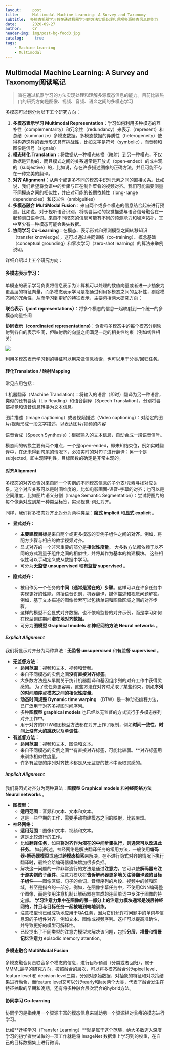 ```yaml
---
layout:     post
title:      Multimodal Machine Learning: A Survey and Taxonomy
subtitle:  多模态机器学习旨在通过机器学习的方法实现处理和理解多源模态信息的能力
date:       2020-09-27
author:     CY
header-img: img/post-bg-food3.jpg
catalog: 	 true
tags:
    - Machine Learning
    - Multimodal
---
```



## Multimodal Machine Learning: A Survey and Taxonomy阅读笔记

> 旨在通过机器学习的方法实现处理和理解多源模态信息的能力。目前比较热门的研究方向是图像、视频、音频、语义之间的多模态学习

多模态可以划分为以下五个研究方向：

1. **多模态表示学习 Multimodal Representation**：学习如何利用多种模态的互补性（complementarity）和冗余性（redundancy）来表示（represent）和总结（summarize）多模态数据。多模态数据的异质性（heterogeneity）使得构造这样的表示形式具有挑战性，比如文字是符号（symbolic），而音频和图像是信号（signals）
2. **模态转化 Translation**：将数据从一种模态转换（映射）到另一种模态，不仅数据是异构的，而且模式之间的关系通常是开放式（open-ended）的或主观的（subjective）的，比如说，存在许多描述图像的正确方法，并且可能不存在一种完美的翻译。
3. **对齐 Alignment**：从两个或更多不同的模态中识别元素之间的直接关系。比如说，我们希望将食谱中的步骤与正在制作菜肴的视频对齐。我们可能需要测量不同模态之间的相似性，并应对可能的长期依赖性（long-range dependencies）和歧义性（ambiguities）
4. **多模态融合 MultiModal Fusion**：来自两个或多个模态的信息结合起来进行预测。比如说，对于视听语音识别，将嘴唇运动的视觉描述与语音信号融合在一起预测口语单词。来自不同模态的信息可能有不同的预测能力和噪声拓扑，其中至少有一种模态可能会丢失数据。
5. **协同学习 Co-Learning**：在模态、表示形式和预测模型之间转移知识（transfer knowledge），这可以通过共同训练（co-training）、概念基础（conceptual grounding）和零次学习（zero-shot learning）的算法来举例说明。

详细介绍以上五个研究方向：

#### 多模态表示学习：

单模态的表示学习负责将信息表示为计算机可以处理的数值向量或者进一步抽象为更高层的特征向量，而多模态表示学习是指通过利用多模态之间的互补性，剔除模态间的冗余性，从而学习到更好的特征表示，主要包括两大研究方向：

**联合表示（joint representations）**：将多个模态的信息一起映射到一个统一的多模态向量空间

**协同表示（coordinated representations)**：负责将多模态中的每个模态分别映射到各自的表示空间，但映射后的向量之间满足一定的相关性约束（例如线性相关）

![](https://i.loli.net/2020/09/23/evrz3qwZRan8Kpi.jpg)

利用多模态表示学习到的特征可以用来做信息检索，也可以用于分类/回归任务。

#### 转化Translation / 映射Mapping

常见应用包括：

1.机器翻译（Machine Translation）：将输入的语言（即时）翻译为另一种语言，类似的还有唇读（Lip Reading）和语音翻译（Speech Translation），分别将唇部视觉和语音信息转换为文本信息。

图片描述（Image captioning）或者视频描述（Video captioning）：对给定的图片/视频形成一段文字描述，以表达图片/视频的内容

语音合成（Speech Synthesis）：根据输入的文本信息，自动合成一段语音信号。

模态间的转换主要有两个难点，一个是open-ended，即未知结束位，例如实时翻译中，在还未得到句尾的情况下，必须实时的对句子进行翻译；另一个是subjected，即主观评判性，目标函数的确定是非常主观的。

#### 对齐Alignment

多模态的对齐负责对来自同一个实例的不同模态信息的子分支/元素寻找对应关系。这个对应关系可以是时间维度的，比如电影画面-语音-字幕的对齐；也可以是空间维度，比如图片语义分割（Image Semantic Segmentation）：尝试将图片的每个像素对应到某一种类型标签，实现视觉-词汇对齐。

同样，我们将多模态对齐比对分为两种类型：**隐式 implicit** 和**显式 explicit** 。

- **显式对齐：**

  - **主要建模目标**是来自两个或更多模态的实例子组件之间的**对齐**。例如，将配方步骤与相应的教学视频对齐。
  - 显式对齐的一个非常重要的部分是**相似性度量**。 大多数方法都依赖于以不同的方式测量子组件之间的相似性，并将其作为基本的构建模块。 这些相似性可以手动定义或从数据中学习。
  - 可分为**无监督 unsupervised** 和**有监督 supervised** 。

- **隐式对齐：**

  - 被用作另一个任务的**中间（通常是潜在的）步骤**。这样可以在许多任务中实现更好的性能，包括语音识别，机器翻译，媒体描述和视觉问题解答。例如，基于文本描述的图像检索可以包括单词和图像区域之间的对齐步骤。
  - 这样的模型不会显式对齐数据，也不依赖监督的对齐示例，而是学习如何在模型训练期间**潜在地对齐数据。**
  - 可分为**图模型 Graphical models** 和**神经网络方法 Neural networks** 。

##### Explicit Alignment

我们将显示对齐分为两种算法：**无监督 unsupervised** 和**有监督 supervised** 。

- **无监督方法：**
  - **适用范围**：视频和文本、视频和音频。
  - 来自不同模态的实例之间**没有直接对齐标签。**
  - 大多数方法是从早期关于统计机器翻译和基因组序列的对齐工作中获得灵感的。 为了使任务更容易，这些方法在对齐时采取了某些约束，例如**序列的时间顺序**或**模态之间的相似性度量**。
  - **动态时间规整 Dynamic time warping** （DTW）是一种动态编程方法，已广泛用于对齐多视图时间序列。
  - 多种**图模型 graphical models** 也已经以无监督的方式流行于多模态序列对齐工作中。
  - 用于对齐的DTW和图模型方法都在对齐上作了限制，例如**时间一致性**，**时间上没有大的跳跃**以及**单调性**。
- **有监督方法：**
  - **适用范围**：视频和文本、图像和文本。
  - 来自不同模态的实例之间**有直接对齐标签，可能比较弱。**对齐标签用来训练相似性度量。
  - 许多有监督的序列对齐技术都是从无监督的技术中汲取灵感的。

##### Implicit Alignment

我们将因式对齐分为两种算法：**图模型 Graphical models** 和**神经网络方法 Neural networks** 。

- **图模型：**
  - **适用范围**：音频和文本、文本和文本。
  - 这是一些早期的工作，需要手动构建模态之间的映射，比较麻烦。
- **神经网络：**
  - **适用范围**：图像和文本、视频和文本。
  - 这是比较流行的工作。
  - 比如**翻译任务**，如果**将对齐作为潜在的中间步骤执行，则通常可以改进此任务**。 如前所述，神经网络是解决翻译任务的常用方法，一般使用**编码器-解码器模型**或通过**跨模态检索**来解决。在不进行隐式对齐的情况下执行翻译时，最终会给编码器模块增加很多负担。
  - 解决这一问题的一种非常流行的方法是通过**注意力**，它可以使**解码器专注于源实例的子组件**。注意力模块将**告诉解码器更多地关注待翻译源的目标子组件**——图像区域、句子的单词、音频序列的片段、视频中的帧和区域，甚至是指令的一部分。例如，在图像字幕任务中，不使用CNN编码整个图像，而是使用注意机制让解码器在生成的连续单词中专注于图像的特定部。 **学习注意力集中在图像的哪一部分上的注意力模块通常是浅层神经网络，并且与目标任务一起被端到端地训练。**
  - 注意模型也已经成功地应用于QA任务，因为它们允许将问题中的单词与信息源的子组件对齐，例如文本、图像或视频序列。这样可以提高准确性，并导致更好的模型可解释性。
  - 已经提出了不同类型的注意力模型来解决该问题，包括**分层**、**堆叠**和**情景记忆注意力** episodic memory attention。

#### 多模态融合 MultiModal Fusion

多模态融合负责联合多个模态的信息，进行目标预测（分类或者回归），属于MMML最早的研究方向，按照融合的层次，可以将多模态融合分为pixel level、feature level 和 decision level三类，分别对原始数据、对抽象的特征和对决策结果进行融合，而feature level又可以分为early和late两个大类，代表了融合发生在特征抽取的早期和晚期，还有将多种融合层次混合的hybrid方法。

#### 协同学习 Co-learning

协同学习是指使用一个资源丰富的模态信息来辅助另一个资源相对贫瘠的模态进行学习。

比如**迁移学习（Transfer Learning）**就是属于这个范畴，绝大多数迈入深度学习的初学者尝试做的一项工作就是将 ImageNet 数据集上学习到的权重，在自己的目标数据集上进行微调。

